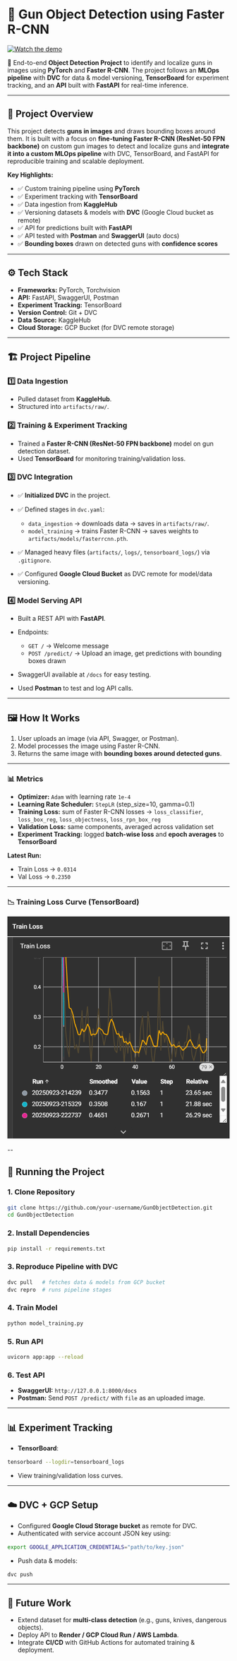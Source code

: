 # 🔫 Gun Object Detection using Faster R-CNN
 
[![Watch the demo](https://img.shields.io/badge/▶️-Watch%20Demo-red)](https://vimeo.com/1121617625)


🚀 End-to-end **Object Detection Project** to identify and localize guns in images using **PyTorch** and **Faster R-CNN**.
The project follows an **MLOps pipeline** with **DVC** for data & model versioning, **TensorBoard** for experiment tracking, and an **API** built with **FastAPI** for real-time inference.

---

## 📌 Project Overview

This project detects **guns in images** and draws bounding boxes around them.
It is built with a focus on **fine-tuning Faster R-CNN (ResNet-50 FPN backbone)** on custom gun images to detect and localize guns
and **integrate it into a custom MLOps pipeline** with DVC, TensorBoard, and FastAPI for reproducible training and scalable deployment.

**Key Highlights:**

* ✅ Custom training pipeline using **PyTorch**
* ✅ Experiment tracking with **TensorBoard**
* ✅ Data ingestion from **KaggleHub**
* ✅ Versioning datasets & models with **DVC** (Google Cloud bucket as remote)
* ✅ API for predictions built with **FastAPI**
* ✅ API tested with **Postman** and **SwaggerUI** (auto docs)
* ✅ **Bounding boxes** drawn on detected guns with **confidence scores**

---

## ⚙️ Tech Stack

* **Frameworks:** PyTorch, Torchvision
* **API:** FastAPI, SwaggerUI, Postman
* **Experiment Tracking:** TensorBoard
* **Version Control:** Git + DVC
* **Data Source:** KaggleHub
* **Cloud Storage:** GCP Bucket (for DVC remote storage)

---

## 🏗️ Project Pipeline

### 1️⃣ Data Ingestion

* Pulled dataset from **KaggleHub**.
* Structured into `artifacts/raw/`.

### 2️⃣ Training & Experiment Tracking

* Trained a **Faster R-CNN (ResNet-50 FPN backbone)** model on gun detection dataset.
* Used **TensorBoard** for monitoring training/validation loss.

### 3️⃣ DVC Integration

* ✅ **Initialized DVC** in the project.
* ✅ Defined stages in `dvc.yaml`:

  * `data_ingestion` → downloads data → saves in `artifacts/raw/`.
  * `model_training` → trains Faster R-CNN → saves weights to `artifacts/models/fasterrcnn.pth`.
* ✅ Managed heavy files (`artifacts/`, `logs/`, `tensorboard_logs/`) via `.gitignore`.
* ✅ Configured **Google Cloud Bucket** as DVC remote for model/data versioning.

### 4️⃣ Model Serving API

* Built a REST API with **FastAPI**.
* Endpoints:

  * `GET /` → Welcome message
  * `POST /predict/` → Upload an image, get predictions with bounding boxes drawn
* SwaggerUI available at `/docs` for easy testing.
* Used **Postman** to test and log API calls.

---

## 🖼️ How It Works

1. User uploads an image (via API, Swagger, or Postman).
2. Model processes the image using Faster R-CNN.
3. Returns the same image with **bounding boxes around detected guns**.

---

### 📊 Metrics

* **Optimizer:** `Adam` with learning rate `1e-4`
* **Learning Rate Scheduler:** `StepLR` (step_size=10, gamma=0.1)
* **Training Loss:** sum of Faster R-CNN losses → `loss_classifier`, `loss_box_reg`, `loss_objectness`, `loss_rpn_box_reg`
* **Validation Loss:** same components, averaged across validation set
* **Experiment Tracking:** logged **batch-wise loss** and **epoch averages** to **TensorBoard**

**Latest Run:**

* Train Loss → `0.0314`
* Val Loss → `0.2350`
---
### 📉 Training Loss Curve (TensorBoard)

![Train Loss](./notebook/Tensorboard_train_loss_graph.png)

--

## 🚀 Running the Project

### 1. Clone Repository

```bash
git clone https://github.com/your-username/GunObjectDetection.git
cd GunObjectDetection
```

### 2. Install Dependencies

```bash
pip install -r requirements.txt
```

### 3. Reproduce Pipeline with DVC

```bash
dvc pull   # fetches data & models from GCP bucket
dvc repro  # runs pipeline stages
```

### 4. Train Model

```bash
python model_training.py
```

### 5. Run API

```bash
uvicorn app:app --reload
```

### 6. Test API

* **SwaggerUI:** `http://127.0.0.1:8000/docs`
* **Postman:** Send `POST /predict/` with `file` as an uploaded image.

---

## 📊 Experiment Tracking

* **TensorBoard**:

```bash
tensorboard --logdir=tensorboard_logs
```

* View training/validation loss curves.

---

## ☁️ DVC + GCP Setup

* Configured **Google Cloud Storage bucket** as remote for DVC.
* Authenticated with service account JSON key using:

```bash
export GOOGLE_APPLICATION_CREDENTIALS="path/to/key.json"
```

* Push data & models:

```bash
dvc push
```

---

## 🔮 Future Work

* Extend dataset for **multi-class detection** (e.g., guns, knives, dangerous objects).
* Deploy API to **Render / GCP Cloud Run / AWS Lambda**.
* Integrate **CI/CD** with GitHub Actions for automated training & deployment.

